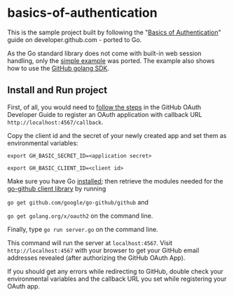 # basics-of-authentication

This is the sample project built by following the "[Basics of Authentication][basics of auth]"
guide on developer.github.com - ported to Go.

As the Go standard library does not come with built-in web session handling, only the [simple example](https://github.com/github/platform-samples/blob/master/api/ruby/basics-of-authentication/server.rb) was ported. The example also shows how to use the [GitHub golang SDK](https://github.com/google/go-github).

## Install and Run project

First, of all, you would need to [follow the steps](https://developer.github.com/v3/guides/basics-of-authentication/#registering-your-app) in the GitHub OAuth Developer Guide to register an OAuth application with callback URL `http://localhost:4567/callback`.

Copy the client id and the secret of your newly created app and set them as environmental variables:

`export GH_BASIC_SECRET_ID=<application secret>`

`export GH_BASIC_CLIENT_ID=<client id>`

Make sure you have Go [installed](https://golang.org/doc/install); then retrieve the modules needed for the [go-github client library](https://github.com/google/go-github) by running

`go get github.com/google/go-github/github` and

`go get golang.org/x/oauth2` on the command line.

Finally, type `go run server.go` on the command line.

This command will run the server at `localhost:4567`. Visit `http://localhost:4567` with your browser to get your GitHub email addresses revealed (after authorizing the GitHub OAuth App).

If you should get any errors while redirecting to GitHub, double check your environmental variables and the callback URL you set while registering your OAuth app.

[basics of auth]: http://developer.github.com/guides/basics-of-authentication/
